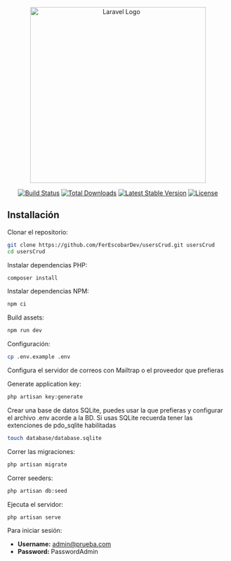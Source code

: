 <p align="center"><a href="https://laravel.com" target="_blank"><img src="https://raw.githubusercontent.com/laravel/art/master/logo-lockup/5%20SVG/2%20CMYK/1%20Full%20Color/laravel-logolockup-cmyk-red.svg" width="400" alt="Laravel Logo"></a></p>

<p align="center">
<a href="https://github.com/laravel/framework/actions"><img src="https://github.com/laravel/framework/workflows/tests/badge.svg" alt="Build Status"></a>
<a href="https://packagist.org/packages/laravel/framework"><img src="https://img.shields.io/packagist/dt/laravel/framework" alt="Total Downloads"></a>
<a href="https://packagist.org/packages/laravel/framework"><img src="https://img.shields.io/packagist/v/laravel/framework" alt="Latest Stable Version"></a>
<a href="https://packagist.org/packages/laravel/framework"><img src="https://img.shields.io/packagist/l/laravel/framework" alt="License"></a>
</p>

## Installación

Clonar el repositorio:

```sh
git clone https://github.com/FerEscobarDev/usersCrud.git usersCrud
cd usersCrud
```

Instalar dependencias PHP:

```sh
composer install
```

Instalar dependencias NPM:

```sh
npm ci
```

Build assets:

```sh
npm run dev
```

Configuración:

```sh
cp .env.example .env
```

Configura el servidor de correos con Mailtrap o el proveedor que prefieras

Generate application key:

```sh
php artisan key:generate
```

Crear una base de datos SQLite, puedes usar la que prefieras y configurar el archivo .env acorde a la BD.
Si usas SQLite recuerda tener las extenciones de pdo_sqlite habilitadas

```sh
touch database/database.sqlite
```

Correr las migraciones:

```sh
php artisan migrate
```

Correr seeders:

```sh
php artisan db:seed
```

Ejecuta el servidor:

```sh
php artisan serve
```

Para iniciar sesión:

- **Username:** admin@prueba.com
- **Password:** PasswordAdmin
